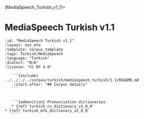
(MediaSpeech_Turkish_v1_1)=
# MediaSpeech Turkish v1.1

``````{corpus} MediaSpeech Turkish v1.1
:id: "MediaSpeech Turkish v1_1"
:layout: not_mfa
:template: corpus_template
:tags: Turkish;MediaSpeech
:language: "Turkish"
:dialect: "N/A"
:license: "CC BY 4.0"

   ```{include} ../../../../corpus/turkish/mediaspeech_turkish/1.1/README.md
    :start-after: "## Corpus details"
   ```


   ```{admonition} Pronunciation dictionaries
   * {ref}`turkish_cv_dictionary_v2_0_0`
* {ref}`turkish_mfa_dictionary_v2_0_0`
   ```
``````
